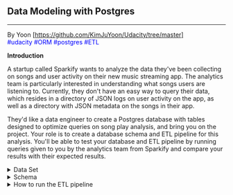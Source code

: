 ## Data Modeling with Postgres
***
By Yoon [https://github.com/KimJuYoon/Udacity/tree/master]</br>
<span style="font-size:100% ; color:blue">#udacity #ORM #postgres #ETL</span>  

**Introduction**

A startup called Sparkify wants to analyze the data they've been collecting on songs and user activity on their new music streaming app. The analytics team is particularly interested in understanding what songs users are listening to. Currently, they don't have an easy way to query their data, which resides in a directory of JSON logs on user activity on the app, as well as a directory with JSON metadata on the songs in their app.

They'd like a data engineer to create a Postgres database with tables designed to optimize queries on song play analysis, and bring you on the project. Your role is to create a database schema and ETL pipeline for this analysis. You'll be able to test your database and ETL pipeline by running queries given to you by the analytics team from Sparkify and compare your results with their expected results.


<details><summary> Data Set</summary>
[http://millionsongdataset.com/]

###### Song Dataset
> song_data/A/B/C/TRABCEI128F424C983.json
> song_data/A/A/B/TRAABJL12903CDCF1A.json

> {"num_songs": 1, "artist_id": "ARJIE2Y1187B994AB7", "artist_latitude": null, "artist_longitude": null, "artist_location": "", "artist_name": "Line Renaud", "song_id": "SOUPIRU12A6D4FA1E1", "title": "Der Kleine Dompfaff", "duration": 152.92036, "year": 0}


###### Log Dataset

>log_data/2018/11/2018-11-12-events.json
>log_data/2018/11/2018-11-13-events.json

>![log-data](log-data.png)

</details>

<details>
    <summary>Schema </summary>

#### Fact Table

| songplays |
| --------: |
| songplay_id |
| start_time |
| user_id |
| level |
| song_id |
| artist_id |
| session_id |
| location |
| user_agent |

#### Dimension Tables

| users     | songs      | artists    | time      |
| :-------- | :--------: | :--------: | --------: |
| user_id   |song_id     |artist_id   |start_time |
| first_name|title       |name        |hour       |
| last_name |artist_id   |location    |day        |
| gender    |year        |lattitude   |week       | 
| level     |duration    |longitude   |month      |
|           |            |            |year       |
|           |            |            |weekday    |

</details>

<details><summary> How to run the ETL pipeline</summary>

0. Run 'create_tables.py' to initialise the database
1. Run 'ETL.py' to processing ETL pipeline
2. Run 'test.ipynb' to ensure your executing

</details>